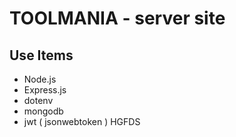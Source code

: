 # TOOLMANIA - server site

## Use Items 
* Node.js
* Express.js
* dotenv
* mongodb
* jwt ( jsonwebtoken )
HGFDS
